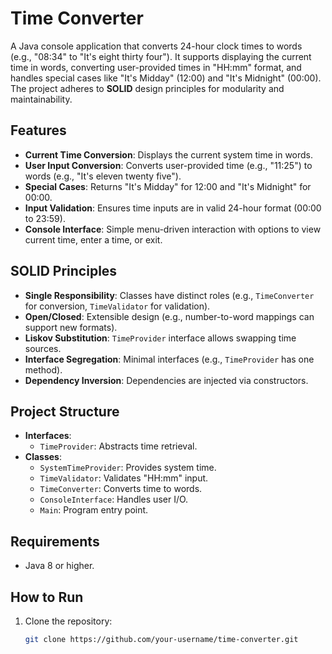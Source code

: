 # Time Converter

A Java console application that converts 24-hour clock times to words (e.g., "08:34" to "It's eight thirty four"). It supports displaying the current time in words, converting user-provided times in "HH:mm" format, and handles special cases like "It's Midday" (12:00) and "It's Midnight" (00:00). The project adheres to **SOLID** design principles for modularity and maintainability.

## Features
- **Current Time Conversion**: Displays the current system time in words.
- **User Input Conversion**: Converts user-provided time (e.g., "11:25") to words (e.g., "It's eleven twenty five").
- **Special Cases**: Returns "It's Midday" for 12:00 and "It's Midnight" for 00:00.
- **Input Validation**: Ensures time inputs are in valid 24-hour format (00:00 to 23:59).
- **Console Interface**: Simple menu-driven interaction with options to view current time, enter a time, or exit.

## SOLID Principles
- **Single Responsibility**: Classes have distinct roles (e.g., `TimeConverter` for conversion, `TimeValidator` for validation).
- **Open/Closed**: Extensible design (e.g., number-to-word mappings can support new formats).
- **Liskov Substitution**: `TimeProvider` interface allows swapping time sources.
- **Interface Segregation**: Minimal interfaces (e.g., `TimeProvider` has one method).
- **Dependency Inversion**: Dependencies are injected via constructors.

## Project Structure
- **Interfaces**:
  - `TimeProvider`: Abstracts time retrieval.
- **Classes**:
  - `SystemTimeProvider`: Provides system time.
  - `TimeValidator`: Validates "HH:mm" input.
  - `TimeConverter`: Converts time to words.
  - `ConsoleInterface`: Handles user I/O.
  - `Main`: Program entry point.

## Requirements
- Java 8 or higher.

## How to Run
1. Clone the repository:
   ```bash
   git clone https://github.com/your-username/time-converter.git
